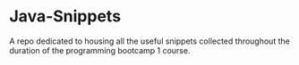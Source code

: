 # Java-Snippets
A repo dedicated to housing all the useful snippets collected throughout the duration of the programming bootcamp 1 course.
